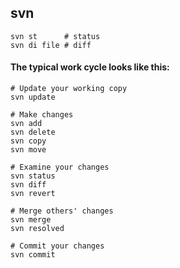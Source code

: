 svn
-

````
svn st      # status
svn di file # diff
````

#### The typical work cycle looks like this:
````
# Update your working copy
svn update

# Make changes
svn add
svn delete
svn copy
svn move

# Examine your changes
svn status
svn diff
svn revert

# Merge others' changes
svn merge
svn resolved

# Commit your changes
svn commit
````
